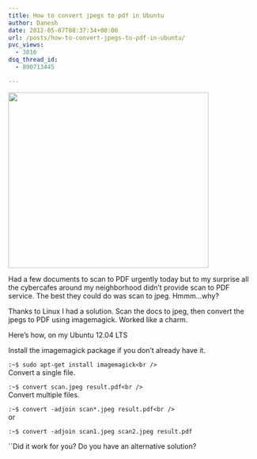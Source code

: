 ```yaml
---
title: How to convert jpegs to pdf in Ubuntu
author: Danesh
date: 2012-05-07T08:37:34+00:00
url: /posts/how-to-convert-jpegs-to-pdf-in-ubuntu/
pvc_views:
  - 3816
dsq_thread_id:
  - 890713445

---
```

[<img loading="lazy" title="words_to_pdf" src="/wp-content/uploads/2012/05/words_to_pdf.png" alt="" width="405" height="355" />][1]

Had a few documents to scan to PDF urgently today but to my surprise all the cybercafes around my neighborhood didn&#8217;t provide scan to PDF service. The best they could do was scan to jpeg. Hmmm&#8230;why?

Thanks to Linux I had a solution. Scan the docs to jpeg, then convert the jpegs to PDF using imagemagick. Worked like a charm.

Here&#8217;s how, on my Ubuntu 12.04 LTS

Install the imagemagick package if you don&#8217;t already have it.

`:~$ sudo apt-get install imagemagick<br />
`  
Convert a single file.

`:~$ convert scan.jpeg result.pdf<br />
`  
Convert multiple files.

`:~$ convert -adjoin scan*.jpeg result.pdf<br />
`  
or

`:~$ convert -adjoin scan1.jpeg scan2.jpeg result.pdf`

``Did it work for you? Do you have an alternative solution?

 [1]: /wp-content/uploads/2012/05/words_to_pdf.png